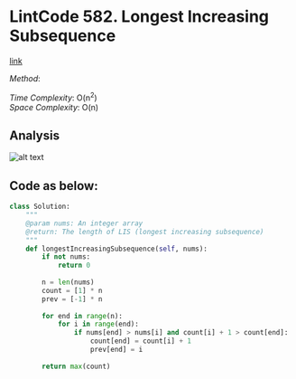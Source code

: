 # LintCode 582. Longest Increasing Subsequence

[link](lintcode.com/problem/longest-increasing-subsequence/description)

*Method*: 

*Time Complexity*: O(n<sup>2</sup>)  
*Space Complexity*: O(n)

## Analysis
![alt text](https://github.com/Amory0709/Data-Structure-and-Algorithm/blob/master/LongestIncreasingSubsequence.jpeg)

## Code as below:
```python
class Solution:
    """
    @param nums: An integer array
    @return: The length of LIS (longest increasing subsequence)
    """
    def longestIncreasingSubsequence(self, nums):
        if not nums:
            return 0
            
        n = len(nums)
        count = [1] * n
        prev = [-1] * n
        
        for end in range(n):
            for i in range(end):
                if nums[end] > nums[i] and count[i] + 1 > count[end]:
                    count[end] = count[i] + 1
                    prev[end] = i
        
        return max(count)
```
